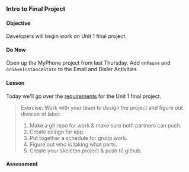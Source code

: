 ### Intro to Final Project

#### Objective

Developers will begin work on Unit 1 final project.

#### Do Now

Open up the MyPhone project from last Thursday. Add `onPause` and `onSaveInstanceState` to the Email and Dialer
Activities.

#### Lesson

Today we'll go over the [requirements](https://github.com/accesscode-2-1/unit-1/blob/master/project/requirements.md)
for the Unit 1 final project.

> Exercise: Work with your team to design the project and figure out division of labor.
> 1. Make a git repo for work & make sure both partners can push.
> 2. Create design for app. 
> 3. Put together a schedule for group work.
> 4. Figure out who is taking what parts.
> 5. Create your skeleton project & push to github.

#### Assessment



